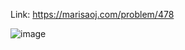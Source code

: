 Link: https://marisaoj.com/problem/478

![image](https://github.com/user-attachments/assets/c1eb17ca-1a84-4653-b24e-bef6c37a828d)

